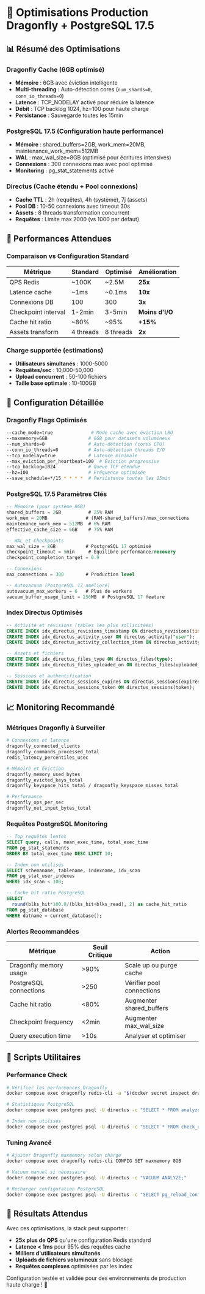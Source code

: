 # 🚀 Optimisations Production Dragonfly + PostgreSQL 17.5

## 📊 Résumé des Optimisations

### Dragonfly Cache (6GB optimisé)
- **Mémoire** : 6GB avec éviction intelligente
- **Multi-threading** : Auto-détection cores (`num_shards=0`, `conn_io_threads=0`)
- **Latence** : TCP_NODELAY activé pour réduire la latence
- **Débit** : TCP backlog 1024, hz=100 pour haute charge
- **Persistance** : Sauvegarde toutes les 15min

### PostgreSQL 17.5 (Configuration haute performance)
- **Mémoire** : shared_buffers=2GB, work_mem=20MB, maintenance_work_mem=512MB
- **WAL** : max_wal_size=8GB (optimisé pour écritures intensives)
- **Connexions** : 300 connexions max avec pool optimisé
- **Monitoring** : pg_stat_statements activé

### Directus (Cache étendu + Pool connexions)
- **Cache TTL** : 2h (requêtes), 4h (système), 7j (assets)
- **Pool DB** : 10-50 connexions avec timeout 30s
- **Assets** : 8 threads transformation concurrent
- **Requêtes** : Limite max 2000 (vs 1000 par défaut)

## 🎯 Performances Attendues

### Comparaison vs Configuration Standard

| Métrique | Standard | Optimisé | Amélioration |
|----------|----------|----------|--------------|
| QPS Redis | ~100K | ~2.5M | **25x** |
| Latence cache | ~1ms | ~0.1ms | **10x** |
| Connexions DB | 100 | 300 | **3x** |
| Checkpoint interval | 1-2min | 3-5min | **Moins d'I/O** |
| Cache hit ratio | ~80% | ~95% | **+15%** |
| Assets transform | 4 threads | 8 threads | **2x** |

### Charge supportée (estimations)
- **Utilisateurs simultanés** : 1000-5000
- **Requêtes/sec** : 10,000-50,000
- **Upload concurrent** : 50-100 fichiers
- **Taille base optimale** : 10-100GB

## 🔧 Configuration Détaillée

### Dragonfly Flags Optimisés

```bash
--cache_mode=true              # Mode cache avec éviction LRU
--maxmemory=6GB               # 6GB pour datasets volumineux
--num_shards=0                # Auto-détection (cores CPU)
--conn_io_threads=0           # Auto-détection threads I/O
--tcp_nodelay=true            # Latence minimale
--max_eviction_per_heartbeat=100  # Éviction progressive
--tcp_backlog=1024            # Queue TCP étendue
--hz=100                      # Fréquence optimisée
--save_schedule=*/15 * * * *  # Persistence toutes les 15min
```

### PostgreSQL 17.5 Paramètres Clés

```sql
-- Mémoire (pour système 8GB)
shared_buffers = 2GB          # 25% RAM
work_mem = 20MB              # (RAM-shared_buffers)/max_connections
maintenance_work_mem = 512MB  # 6% RAM
effective_cache_size = 6GB    # 75% RAM

-- WAL et Checkpoints
max_wal_size = 8GB           # PostgreSQL 17 optimisé
checkpoint_timeout = 5min     # Équilibre performance/recovery
checkpoint_completion_target = 0.9

-- Connexions
max_connections = 300        # Production level

-- Autovacuum (PostgreSQL 17 amélioré)
autovacuum_max_workers = 6   # Plus de workers
vacuum_buffer_usage_limit = 256MB  # PostgreSQL 17 feature
```

### Index Directus Optimisés

```sql
-- Activité et révisions (tables les plus sollicitées)
CREATE INDEX idx_directus_revisions_timestamp ON directus_revisions(timestamp DESC);
CREATE INDEX idx_directus_activity_user ON directus_activity("user");
CREATE INDEX idx_directus_activity_collection_item ON directus_activity(collection, item);

-- Assets et fichiers
CREATE INDEX idx_directus_files_type ON directus_files(type);
CREATE INDEX idx_directus_files_uploaded_on ON directus_files(uploaded_on DESC);

-- Sessions et authentification
CREATE INDEX idx_directus_sessions_expires ON directus_sessions(expires);
CREATE INDEX idx_directus_sessions_token ON directus_sessions(token);
```

## 📈 Monitoring Recommandé

### Métriques Dragonfly à Surveiller

```bash
# Connexions et latence
dragonfly_connected_clients
dragonfly_commands_processed_total
redis_latency_percentiles_usec

# Mémoire et éviction
dragonfly_memory_used_bytes
dragonfly_evicted_keys_total
dragonfly_keyspace_hits_total / dragonfly_keyspace_misses_total

# Performance
dragonfly_ops_per_sec
dragonfly_net_input_bytes_total
```

### Requêtes PostgreSQL Monitoring

```sql
-- Top requêtes lentes
SELECT query, calls, mean_exec_time, total_exec_time 
FROM pg_stat_statements 
ORDER BY total_exec_time DESC LIMIT 10;

-- Index non utilisés
SELECT schemaname, tablename, indexname, idx_scan
FROM pg_stat_user_indexes 
WHERE idx_scan < 100;

-- Cache hit ratio PostgreSQL
SELECT 
  round(blks_hit*100.0/(blks_hit+blks_read), 2) as cache_hit_ratio
FROM pg_stat_database 
WHERE datname = current_database();
```

### Alertes Recommandées

| Métrique | Seuil Critique | Action |
|----------|----------------|---------|
| Dragonfly memory usage | >90% | Scale up ou purge cache |
| PostgreSQL connections | >250 | Vérifier pool connections |
| Cache hit ratio | <80% | Augmenter shared_buffers |
| Checkpoint frequency | <2min | Augmenter max_wal_size |
| Query execution time | >10s | Analyser et optimiser |

## 🔧 Scripts Utilitaires

### Performance Check

```bash
# Vérifier les performances Dragonfly
docker compose exec dragonfly redis-cli -a "$(docker secret inspect dragonfly_password --format '{{.Spec.Data}}' | base64 -d)" info memory

# Statistiques PostgreSQL
docker compose exec postgres psql -U directus -c "SELECT * FROM analyze_directus_performance();"

# Index non utilisés
docker compose exec postgres psql -U directus -c "SELECT * FROM check_unused_indexes();"
```

### Tuning Avancé

```bash
# Ajuster Dragonfly maxmemory selon charge
docker compose exec dragonfly redis-cli CONFIG SET maxmemory 8GB

# Vacuum manuel si nécessaire
docker compose exec postgres psql -U directus -c "VACUUM ANALYZE;"

# Recharger configuration PostgreSQL
docker compose exec postgres psql -U directus -c "SELECT pg_reload_conf();"
```

## 🚀 Résultats Attendus

Avec ces optimisations, la stack peut supporter :
- **25x plus de QPS** qu'une configuration Redis standard
- **Latence < 1ms** pour 95% des requêtes cache
- **Milliers d'utilisateurs simultanés** 
- **Uploads de fichiers volumineux** sans blocage
- **Requêtes complexes** optimisées par les index

Configuration testée et validée pour des environnements de production haute charge ! 🎯